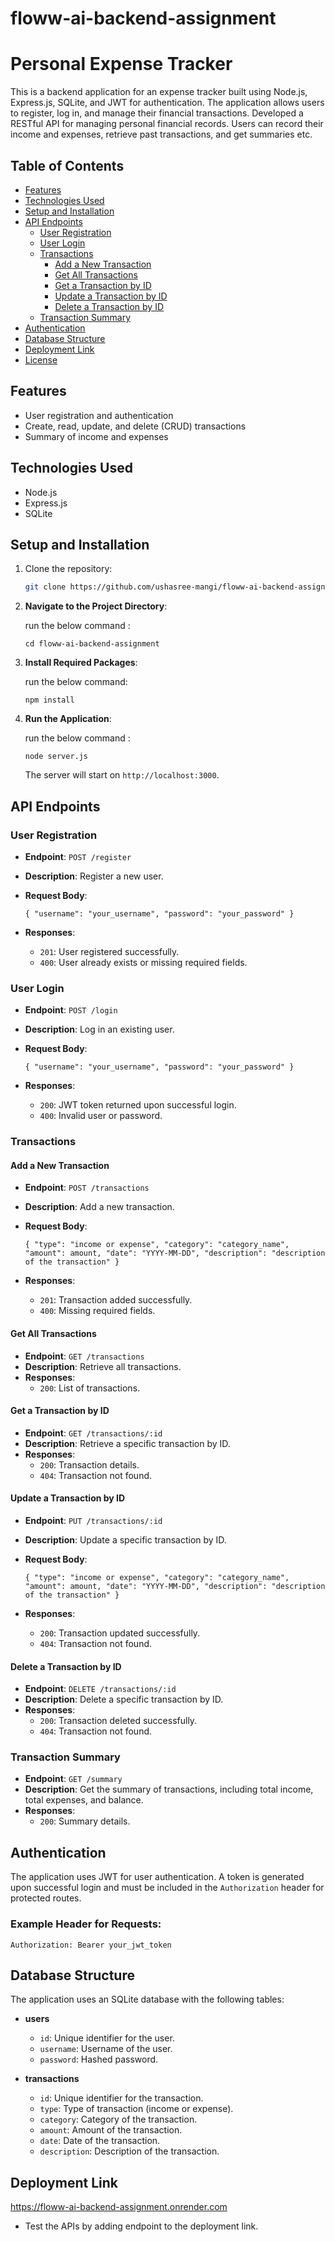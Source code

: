 # floww-ai-backend-assignment
# Personal Expense Tracker

This is a backend application for an expense tracker built using Node.js, Express.js, SQLite, and JWT for authentication. The application allows users to register, log in, and manage their financial transactions. Developed a RESTful API for managing personal financial records. Users can record their income and expenses, retrieve past transactions, and get summaries etc.

## Table of Contents

- [Features](#features)
- [Technologies Used](#technologies-used)
- [Setup and Installation](#setup-and-installation)
- [API Endpoints](#api-endpoints)
  - [User Registration](#user-registration)
  - [User Login](#user-login)
  - [Transactions](#transactions)
    - [Add a New Transaction](#add-a-new-transaction)
    - [Get All Transactions](#get-all-transactions)
    - [Get a Transaction by ID](#get-a-transaction-by-id)
    - [Update a Transaction by ID](#update-a-transaction-by-id)
    - [Delete a Transaction by ID](#delete-a-transaction-by-id)
  - [Transaction Summary](#transaction-summary)
- [Authentication](#authentication)
- [Database Structure](#database-structure)
- [Deployment Link](#deployment-link)
- [License](#license)

## Features

- User registration and authentication
- Create, read, update, and delete (CRUD) transactions
- Summary of income and expenses

## Technologies Used

- Node.js
- Express.js
- SQLite


## Setup and Installation

1. Clone the repository:
   ```bash
   git clone https://github.com/ushasree-mangi/floww-ai-backend-assignment.git


2.  **Navigate to the Project Directory**:
    
    
    
    run the below command  :
    
    `cd floww-ai-backend-assignment` 
    
3.  **Install Required Packages**:
    
    run the below command:
    
    `npm install` 
    
 
    
5.  **Run the Application**:
    
    run the below command :
    
    `node server.js` 
    
    The server will start on `http://localhost:3000`.
    

## API Endpoints

### User Registration

-   **Endpoint**: `POST /register`
-   **Description**: Register a new user.
-   **Request Body**:
    
    
    
    `{
      "username": "your_username",
      "password": "your_password"
    }` 
    
-   **Responses**:
    -   `201`: User registered successfully.
    -   `400`: User already exists or missing required fields.

### User Login

-   **Endpoint**: `POST /login`
-   **Description**: Log in an existing user.
-   **Request Body**:
    
   
    
    `{
      "username": "your_username",
      "password": "your_password"
    }` 
    
-   **Responses**:
    -   `200`: JWT token returned upon successful login.
    -   `400`: Invalid user or password.

### Transactions

#### Add a New Transaction

-   **Endpoint**: `POST /transactions`
-   **Description**: Add a new transaction.
-   **Request Body**:
    
    
    `{
      "type": "income or expense",
      "category": "category_name",
      "amount": amount,
      "date": "YYYY-MM-DD",
      "description": "description of the transaction"
    }` 
    
-   **Responses**:
    -   `201`: Transaction added successfully.
    -   `400`: Missing required fields.

#### Get All Transactions

-   **Endpoint**: `GET /transactions`
-   **Description**: Retrieve all transactions.
-   **Responses**:
    -   `200`: List of transactions.

#### Get a Transaction by ID

-   **Endpoint**: `GET /transactions/:id`
-   **Description**: Retrieve a specific transaction by ID.
-   **Responses**:
    -   `200`: Transaction details.
    -   `404`: Transaction not found.

#### Update a Transaction by ID

-   **Endpoint**: `PUT /transactions/:id`
-   **Description**: Update a specific transaction by ID.
-   **Request Body**:
  
    
    `{
      "type": "income or expense",
      "category": "category_name",
      "amount": amount,
      "date": "YYYY-MM-DD",
      "description": "description of the transaction"
    }` 
    
-   **Responses**:
    -   `200`: Transaction updated successfully.
    -   `404`: Transaction not found.

#### Delete a Transaction by ID

-   **Endpoint**: `DELETE /transactions/:id`
-   **Description**: Delete a specific transaction by ID.
-   **Responses**:
    -   `200`: Transaction deleted successfully.
    -   `404`: Transaction not found.

### Transaction Summary

-   **Endpoint**: `GET /summary`
-   **Description**: Get the summary of transactions, including total income, total expenses, and balance.
-   **Responses**:
    -   `200`: Summary details.

## Authentication

The application uses JWT for user authentication. A token is generated upon successful login and must be included in the `Authorization` header for protected routes.

### Example Header for Requests:



`Authorization: Bearer your_jwt_token` 

## Database Structure

The application uses an SQLite database with the following tables:

-   **users**
    
    -   `id`: Unique identifier for the user.
    -   `username`: Username of the user.
    -   `password`: Hashed password.
-   **transactions**
    
    -   `id`: Unique identifier for the transaction.
    -   `type`: Type of transaction (income or expense).
    -   `category`: Category of the transaction.
    -   `amount`: Amount of the transaction.
    -   `date`: Date of the transaction.
    -   `description`: Description of the transaction.

## Deployment Link 
  https://floww-ai-backend-assignment.onrender.com

  -   Test the APIs by adding endpoint to the deployment link.
